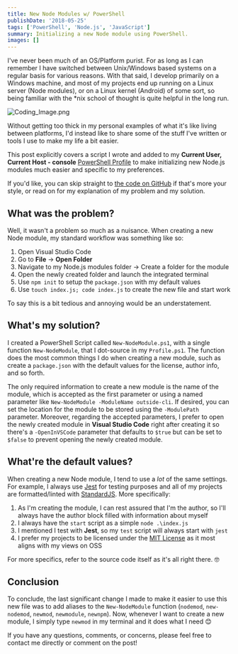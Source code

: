```yaml
---
title: New Node Modules w/ PowerShell
publishDate: '2018-05-25'
tags: ['PowerShell', 'Node.js', 'JavaScript']
summary: Initializing a new Node module using PowerShell.
images: []
---
```


I've never been much of an OS/Platform purist. For as long as I can remember I have switched between Unix/Windows based systems on a regular basis for various reasons. With that said, I develop primarily on a Windows machine, and most of my projects end up running on a Linux server (Node modules), or on a Linux kernel (Android) of some sort, so being familiar with the \*nix school of thought is quite helpful in the long run.

![Coding_Image.png](https://images.unsplash.com/photo-1487058792275-0ad4aaf24ca7?ixlib=rb-0.3.5&ixid=eyJhcHBfaWQiOjEyMDd9&s=6726719ee78dabe78033950d9f3f7145&auto=format&fit=crop&w=1950&q=80)

Without getting too thick in my personal examples of what it's like living between platforms, I'd instead like to share some of the stuff I've written or tools I use to make my life a bit easier.

This post explicitly covers a script I wrote and added to my **Current User, Current Host - console** [PowerShell Profile][1] to make initializing new Node.js modules much easier and specific to my preferences.

If you'd like, you can skip straight to [the code on GitHub][2] if that's more your style, or read on for my explanation of my problem and my solution.

## What was the problem?

Well, it wasn't a problem so much as a nuisance. When creating a new Node module, my standard workflow was something like so:

1. Open Visual Studio Code
2. Go to **File** -> **Open Folder**
3. Navigate to my Node.js modules folder -> Create a folder for the module
4. Open the newly created folder and launch the integrated terminal
5. Use `npm init` to setup the `package.json` with my default values
6. Use `touch index.js; code index.js` to create the new file and start work

To say this is a bit tedious and annoying would be an understatement.

## What's my solution?

I created a PowerShell Script called `New-NodeModule.ps1`, with a single function `New-NodeModule`, that I dot-source in my `Profile.ps1`. The function does the most common things I do when creating a new module, such as create a `package.json` with the default values for the license, author info, and so forth.

The only required information to create a new module is the name of the module, which is accepted as the first parameter or using a named parameter like `New-NodeModule -ModuleName outside-cli`. If desired, you can set the location for the module to be stored using the `-ModulePath` parameter. Moreover, regarding the accepted parameters, I prefer to open the newly created module in **Visual Studio Code** right after creating it so there's a `-OpenInVSCode` parameter that defaults to `$true` but can be set to `$false` to prevent opening the newly created module.

## What're the default values?

When creating a new Node module, I tend to use a _lot_ of the same settings. For example, I always use [Jest][3] for testing purposes and all of my projects are formatted/linted with [StandardJS][4]. More specifically:

1. As I'm creating the module, I can rest assured that I'm the author, so I'll always have the author block filled with information about myself
2. I always have the `start` script as a simple `node .\index.js`
3. I mentioned I test with **Jest**, so my `test` script will always start with `jest`
4. I prefer my projects to be licensed under the [MIT License][4] as it most aligns with my views on OSS

For more specifics, refer to the source code itself as it's all right there. 🤓

## Conclusion

To conclude, the last significant change I made to make it easier to use this new file was to add aliases to the `New-NodeModule` function (`nodemod`, `new-nodemod`, `newmod`, `newmodule`, `newnpm`). Now, whenever I want to create a new module, I simply type `newmod` in my terminal and it does what I need 😊

If you have any questions, comments, or concerns, please feel free to contact me directly or comment on the post!

[1]: https://blogs.technet.microsoft.com/heyscriptingguy/2012/05/21/understanding-the-six-powershell-profiles/
[2]: https://github.com/Alcha/PowerShell/blob/master/Scripts/New-NodeModule.ps1
[3]: https://facebook.github.io/jest/
[4]: https://standardjs.com/
